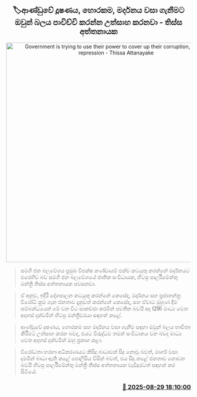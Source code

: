 <p align='center'><b><h2 align='center' title='Government is trying to use their power to cover up their corruption, theft and repression - Thissa Attanayake'>🏷ආණ්ඩුවේ දූෂණය, හොරකම, මර්දනය වසා ගැනීමට ඔවුන් බලය පාවිච්චි කරන්න උත්සාහ කරනවා - තිස්ස අත්තනායක</h2></b></p>
<p align='center'><img src='https://helakuru.sgp1.cdn.digitaloceanspaces.com/esana/images/lib/thissa-aththanayake.jpg' width='600' alt='Government is trying to use their power to cover up their corruption, theft and repression - Thissa Attanayake'></p>

> සමගි ජන බලවේගය ප්‍රමුඛ විපක්ෂ කණ්ඩායම් එක්ව කටයුතු කරන්නේ මර්දනයට එරෙහිව බව සමගි ජන බලවේගයේ ජාතික සංවිධායක, හිටපු පාර්ලිමේන්තු මන්ත්‍රී තිස්ස අත්තනායක පවසනවා.

> ඒ අනුව, ඉදිරි දේශපාලන කටයුතු කරන්නේ කෙසේද, මර්දනය සහ ප්‍රජාතන්ත්‍ර විරෝධී ක්‍රම ගැන ජනතාව දැනුවත් කරන්නේ කෙසේද, සහ ඒවාට මුහුණ දීම සම්බන්ධයෙන් මේ වන විට සාකච්ඡා කරමින් පවතින බවයි අද (29) මාධ්‍ය වෙත අදහස් දක්වමින් හිටපු මන්ත්‍රීවරයා සඳහන් කළේ.

> ආණ්ඩුවේ දූෂණය, හොරකම සහ මර්දනය වසා ගැනීම සඳහා ඔවුන් බලය භාවිතා කිරීමට උත්සාහ කරන බවද, එයට විරුද්ධව තමන් සංවිධානය වන බවද මාධ්‍ය වෙත අදහස් දක්වමින් ඔහු ප්‍රකාශ කළා.

> විරෝධතා හරහා අධිකරණයට කිසිදු බාධාවක් සිදු නොවූ බවත්, මාර්ග වසා දමමින් බාධා ඇති කළේ පොලීසිය විසින් බවත්, එය සිදු කළේ ජනතාව නොවන බවයි හිටපු පාර්ලිමේන්තු මන්ත්‍රී තිස්ස අත්තනායක වැඩිදුරටත් සඳහන් කර සිටියේ.



<h3 align='right'><a href='https://www.helakuru.lk/esana/p/113194/'>📅 2025-08-29 18:10:00</a></h3>
